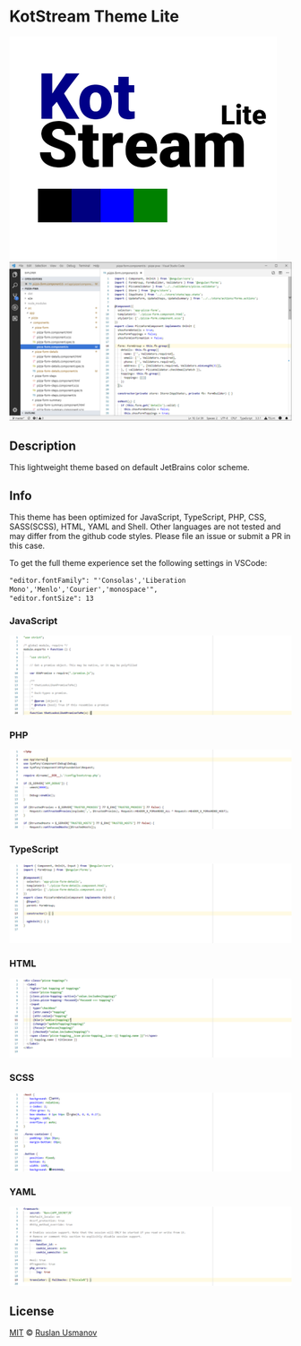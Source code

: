 # KotStream Theme Lite

![Icon](https://raw.githubusercontent.com/owlruslan/kot-stream-theme-lite-vscode/master/icon.png "Icon")
![Example](https://raw.githubusercontent.com/owlruslan/kot-stream-theme-lite-vscode/master/example.png "Example")

## Description
This lightweight theme based on default JetBrains color scheme.

## Info
This theme has been optimized for JavaScript, TypeScript, PHP, CSS, SASS(SCSS), HTML, YAML and Shell. Other languages are not tested and may differ from the github code styles. Please file an issue or submit a PR in this case.

To get the full theme experience set the following settings in VSCode:     
```
"editor.fontFamily": "'Consolas','Liberation Mono','Menlo','Courier','monospace'",
"editor.fontSize": 13
```

### JavaScript
![JavaScript](https://raw.githubusercontent.com/owlruslan/kot-stream-theme-lite-vscode/master/javascript.png "JavaScript")

### PHP
![PHP](https://raw.githubusercontent.com/owlruslan/kot-stream-theme-lite-vscode/master/php.png "PHP")

### TypeScript
![TypeScript](https://raw.githubusercontent.com/owlruslan/kot-stream-theme-lite-vscode/master/typescript.png "TypeScript")

### HTML
![HTML](https://raw.githubusercontent.com/owlruslan/kot-stream-theme-lite-vscode/master/html.png "HTML")

### SCSS
![SCSS](https://raw.githubusercontent.com/owlruslan/kot-stream-theme-lite-vscode/master/scss.png "SCSS")

### YAML
![YAML](https://raw.githubusercontent.com/owlruslan/kot-stream-theme-lite-vscode/master/yaml.png "YAML")

## License
[MIT](LICENSE) © [Ruslan Usmanov](https://github.com/owlruslan)
